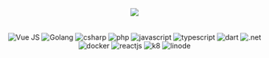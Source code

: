   <div align="center">
    <img class="img" src="https://github-readme-stats.vercel.app/api?username=areshosu&theme=radical&layout=tokyonight"/>
  </div>
      <br><br>
<div display="flex" align="center">
  <img src="https://img.shields.io/badge/Vue.js-35495E?style=for-the-badge&logo=vue.js&logoColor=4FC08D" alt="Vue JS"/>
  <img src="https://img.shields.io/badge/Go-00ADD8?style=for-the-badge&logo=go&logoColor=white" alt="Golang"/>
  <img src="https://img.shields.io/badge/C%23-239120?style=for-the-badge&logo=c-sharp&logoColor=white" alt="csharp"/>
  <img src="https://img.shields.io/badge/PHP-777BB4?style=for-the-badge&logo=php&logoColor=white" alt="php"/>
  <img src="https://img.shields.io/badge/JavaScript-323330?style=for-the-badge&logo=javascript&logoColor=F7DF1E" alt="javascript"/>
  <img src="https://img.shields.io/badge/TypeScript-007ACC?style=for-the-badge&logo=typescript&logoColor=white" alt="typescript"/>
  <img src="https://img.shields.io/badge/Dart-0175C2?style=for-the-badge&logo=dart&logoColor=white" alt="dart"/>
  <img src="https://img.shields.io/badge/.NET-512BD4?style=for-the-badge&logo=dotnet&logoColor=white" alt=".net"/>
  <img src="https://img.shields.io/badge/Docker-2CA5E0?style=for-the-badge&logo=docker&logoColor=white" alt="docker"/>
  <img src="https://img.shields.io/badge/React-20232A?style=for-the-badge&logo=react&logoColor=61DAFB" alt="reactjs"/>
  <img src="https://img.shields.io/badge/kubernetes-326ce5.svg?&style=for-the-badge&logo=kubernetes&logoColor=white" alt="k8"/>
  <img src="https://img.shields.io/badge/Linode-00A95C?style=for-the-badge&logo=Linode&logoColor=white" alt="linode"/>
</div>
